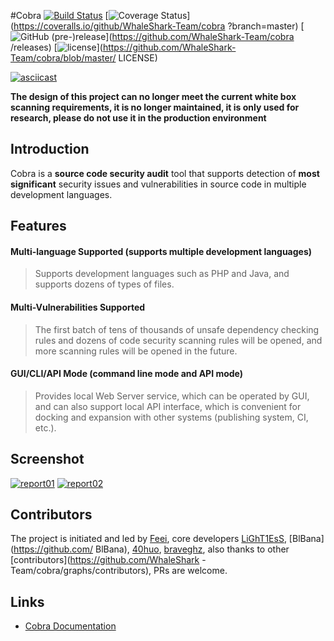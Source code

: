 #Cobra
[![Build Status](https://travis-ci.org/WhaleShark-Team/cobra.svg?branch=master)](https://travis-ci.org/WhaleShark-Team/cobra)
[![Coverage Status](https://coveralls.io/repos/github/WhaleShark-Team/cobra/badge.svg?branch=master)](https://coveralls.io/github/WhaleShark-Team/cobra ?branch=master)
[![GitHub (pre-)release](https://img.shields.io/github/release/WhaleShark-Team/cobra/all.svg)](https://github.com/WhaleShark-Team/cobra /releases)
[![license](https://img.shields.io/github/license/mashape/apistatus.svg?maxAge=2592000)](https://github.com/WhaleShark-Team/cobra/blob/master/ LICENSE)

[![asciicast](https://raw.githubusercontent.com/WhaleShark-Team/cobra/master/docs/report_03.jpg)](https://asciinema.org/a/132572)

**The design of this project can no longer meet the current white box scanning requirements, it is no longer maintained, it is only used for research, please do not use it in the production environment**

## Introduction
Cobra is a **source code security audit** tool that supports detection of **most significant** security issues and vulnerabilities in source code in multiple development languages.

## Features
#### Multi-language Supported (supports multiple development languages)
> Supports development languages ​​such as PHP and Java, and supports dozens of types of files.

#### Multi-Vulnerabilities Supported
> The first batch of tens of thousands of unsafe dependency checking rules and dozens of code security scanning rules will be opened, and more scanning rules will be opened in the future.

#### GUI/CLI/API Mode (command line mode and API mode)
> Provides local Web Server service, which can be operated by GUI, and can also support local API interface, which is convenient for docking and expansion with other systems (publishing system, CI, etc.).

## Screenshot
[![report01](https://raw.githubusercontent.com/whaleshark-team/cobra/master/docs/report_01.jpg)](https://whaleshark-team.github.io/cobra/api)
[![report02](https://raw.githubusercontent.com/whaleshark-team/cobra/master/docs/report_02.jpg)](https://whaleshark-team.github.io/cobra/api)

## Contributors
The project is initiated and led by [Feei](https://github.com/FeeiCN), core developers [LiGhT1EsS](https://github.com/LiGhT1EsS), [BlBana](https://github.com/ BlBana), [40huo](https://github.com/40huo), [braveghz](https://github.com/braveghz), also thanks to other [contributors](https://github.com/WhaleShark -Team/cobra/graphs/contributors), PRs are welcome.

## Links
- [Cobra Documentation](https://whaleshark-team.github.io/cobra/)
